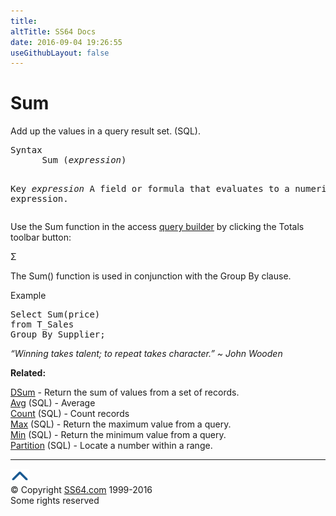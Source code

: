 ```yaml
---
title:
altTitle: SS64 Docs
date: 2016-09-04 19:26:55
useGithubLayout: false
---
```

<!-- #BeginLibraryItem "/Library/head_access.lbi" --><!-- #EndLibraryItem --><h1>Sum</h1>
<p>  Add up the values in a query result set. (SQL).</p>
<pre>Syntax
      Sum (<i>expression</i>)

Key
   <i>expression</i>   A field or formula that evaluates to a numeric expression.</pre>
<p>Use the Sum function in the access <a href="syntax-functions.html">query builder</a> by clicking the Totals toolbar button:</p>
<p>Σ</p>
<p>The Sum() function is used in conjunction with the Group By clause.</p>
<p>Example</p>
<pre>Select Sum(price) 
from T_Sales 
Group By Supplier;</pre>
<p class="quote"><i>“Winning takes talent; to repeat takes character.” ~ John Wooden</i></p>
<p><b>Related:</b></p>
<p><a href="dsum.html">DSum</a> - Return the sum of values from a set of records.<br>
<a href="avg.html">Avg</a> (SQL) - Average<br>
<a href="count.html">Count</a> (SQL) - Count records<br>
<a href="max.html">Max</a> (SQL) - Return the maximum value from a query.<a href="min.html"><br>
Min</a> (SQL) - Return the minimum value from a query.<br>
<a href="partition.html">Partition</a> (SQL) - Locate a number within a range.</p><!-- #BeginLibraryItem "/Library/foot_access.lbi" --><p><script async="" src="//pagead2.googlesyndication.com/pagead/js/adsbygoogle.js"></script>
<!-- access -->

<hr>
<div id="bl" class="footer"><a href="#"><img src="../images/top.png" width="30" height="22" alt="Back to the Top"></a></div>
<div id="br" class="footer, tagline">© Copyright <a href="http://ss64.com/">SS64.com</a> 1999-2016<br>
Some rights reserved</div><!-- #EndLibraryItem -->

